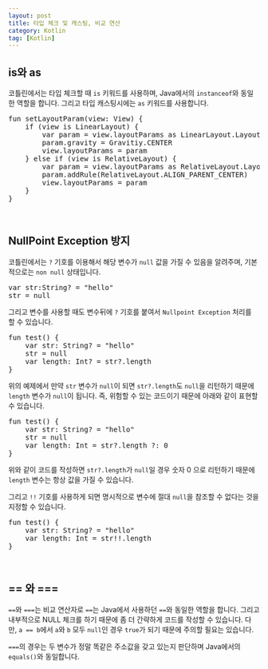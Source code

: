 ```yaml
---
layout: post
title: 타입 체크 및 캐스팅, 비교 연산
category: Kotlin
tag: [Kotlin]
---
```


## is와 as

코틀린에서는 타입 체크할 때 `is` 키워드를 사용하며, Java에서의 `instanceof`와 동일한 역할을 합니다.
그리고 타입 캐스팅시에는 `as` 키워드를 사용합니다.

<pre class="prettyprint">
fun setLayoutParam(view: View) {
    if (view is LinearLayout) {
        var param = view.layoutParams as LinearLayout.LayoutParams
        param.gravity = Gravitiy.CENTER
        view.layoutParams = param
    } else if (view is RelativeLayout) {
        var param = view.layoutParams as RelativeLayout.LayoutParams
        param.addRule(RelativeLayout.ALIGN_PARENT_CENTER)
        view.layoutParams = param
    }
}
</pre>

<br>

## NullPoint Exception 방지

코틀린에서는 `?` 기호를 이용해서 해당 변수가 `null` 값을 가질 수 있음을 알려주며, 기본적으로는 `non null` 상태입니다.

<pre class="prettyprint">
var str:String? = "hello"
str = null
</pre>

그리고 변수를 사용할 때도 변수뒤에 `?` 기호를 붙여서 `Nullpoint Exception` 처리를 할 수 있습니다.

<pre class="prettyprint">
fun test() {
    var str: String? = "hello"
    str = null
    var length: Int? = str?.length
}
</pre>

위의 예제에서 만약 `str` 변수가 `null`이 되면 `str?.length`도 `null`을 리턴하기 때문에 `length` 변수가 `null`이 됩니다.
즉, 위험할 수 있는 코드이기 때문에 아래와 같이 표현할 수 있습니다.

<pre class="prettyprint">
fun test() {
    var str: String? = "hello"
    str = null
    var length: Int = str?.length ?: 0
}
</pre>

위와 같이 코드를 작성하면 `str?.length`가 `null`일 경우 숫자 0 으로 리턴하기 때문에 `length` 변수는 항상 값을 가질 수 있습니다.

그리고 `!!` 기호를 사용하게 되면 명시적으로 변수에 절대 `null`을 참조할 수 없다는 것을 지정할 수 있습니다.

<pre class="prettyprint">
fun test() {
    var str: String? = "hello"
    var length: Int = str!!.length
}
</pre>

<br>

## == 와 ===

`==`와 `===`는 비교 연산자로 `==`는 Java에서 사용하던 `==`와 동일한 역할을 합니다. 그리고 내부적으로 NULL 체크를 하기 때문에 좀 더 간략하게 코드를 작성할 수 있습니다. 다만, `a == b`에서 `a`와 `b` 모두 `null`인 경우 `true`가 되기 때문에 주의할 필요는 있습니다.

`===`의 경우는 두 변수가 정말 똑같은 주소값을 갖고 있는지 판단하며 Java에서의 `equals()`와 동일합니다.